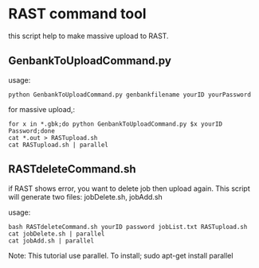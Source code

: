 # RAST command tool

this script help to make massive upload to RAST.

## GenbankToUploadCommand.py

usage:

```
python GenbankToUploadCommand.py genbankfilename yourID yourPassword
```

for massive upload,:

```
for x in *.gbk;do python GenbankToUploadCommand.py $x yourID Password;done
cat *.out > RASTupload.sh
cat RASTupload.sh | parallel
```

## RASTdeleteCommand.sh

if RAST shows error, you want to delete job then upload again. This script will generate two files: jobDelete.sh, jobAdd.sh

usage:

```
bash RASTdeleteCommand.sh yourID password jobList.txt RASTupload.sh
cat jobDelete.sh | parallel
cat jobAdd.sh | parallel
```

Note: This tutorial use parallel. To install; sudo apt-get install parallel